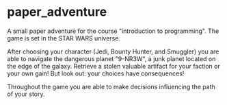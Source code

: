 # paper_adventure

A small paper adventure for the course "introduction to programming". 
The game is set in the STAR WARS universe. 

After choosing your character (Jedi, Bounty Hunter, and Smuggler) you are able to navigate the dangerous planet "9-NR3W", a junk planet located on the edge of the galaxy. 
Retrieve a stolen valuable artifact for your faction or your own gain! 
But look out: your choices have consequences!

Throughout the game you are able to make decisions influencing the path of your story. 
